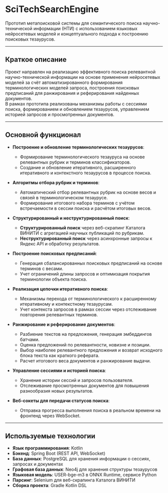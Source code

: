 # SciTechSearchEngine

Прототип метапоисковой системы для семантического поиска научно-технической информации (НТИ) с использованием языковых нейросетевых моделей и концептуального подхода к построению поисковых тезаурусов.

---

## Краткое описание


Проект направлен на реализацию эффективного поиска релевантной научно-технической информации на основе применения нейросетевых моделей за счёт автоматизированного формирования терминологических моделей запроса, построения поисковых предписаний для ранжирования и реферирования найденных документов.  
В рамках прототипа реализованы механизмы работы с сессиями поиска, формированием и обновлением тезаурусов, управлением историей запросов и просмотренных документов.

---

## Основной функционал

- **Построение и обновление терминологических тезаурусов**:
    - Формирование терминологического тезауруса на основе релевантных рубрик и терминов классификаторов.
    - Создание и обновление итеративного, расширенного итеративного и контекстного тезаурусов в процессе поиска.

- **Алгоритмы отбора рубрик и терминов**:
    - Автоматический отбор релевантных рубрик на основе весов и связей в терминологическом тезаурусе.
    - Формирование итогового набора терминов с учётом встречаемости в сессии поиска и расчётом итоговых весов.

- **Структурированный и неструктурированный поиск**:
    - **Структурированный поиск** через веб-скрапинг Каталога ВИНИТИ с агрегацией научных публикаций по рубрикам.
    - **Неструктурированный поиск** через асинхронные запросы к Яндекс API и обработку результатов.

- **Построение поисковых предписаний**:
    - Генерация сбалансированных поисковых предписаний на основе терминов с весами.
    - Учет ограничений длины запросов и оптимизация покрытия терминологии объекта поиска.

- **Реализация цепочки итеративного поиска**:
    - Механизмы перехода от терминологического к расширенному итеративному и контекстному тезаурусам.
    - Учет контекста запросов в рамках сессии через отслеживание повторения релевантных терминов.

- **Ранжирование и реферирование документов**:
    - Разбиение текстов на предложения, генерация эмбеддингов батчами.
    - Оценка предложений по релевантности, новизне и позиции.
    - Выбор наиболее релевантного предложения и возврат исходного блока текста как краткого реферата.
    - Расчет итогового веса документов и ранжирование выдачи.

- **Управление сессиями и историей поиска**:
    - Хранение истории сессий и запросов пользователя.
    - Отслеживание просмотренных документов для повышения разнообразия новых результатов.

- **Веб-сокеты для передачи статусов поиска**:
    - Отправка прогресса выполнения поиска в реальном времени на фронтенд через WebSocket.

---

## Используемые технологии

- **Язык программирования**: Kotlin
- **Бэкенд**: Spring Boot (REST API, WebSocket)
- **База данных**: PostgreSQL для хранения информации о сессиях, запросах и документах
- **Графовая база данных**: Neo4j для хранения структуры тезаурусов
- **Языковая модель**: USER-bge-m3 в ONNX Runtime, сервисе Python
- **Парсинг**: Selenium для веб-скрапинга Каталога ВИНИТИ
- **Сборка проекта**: Gradle Kotlin DSL
